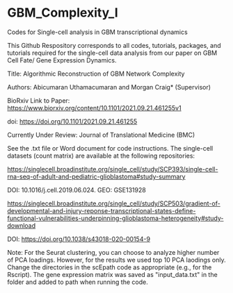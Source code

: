 # GBM_Complexity_I
Codes for Single-cell analysis in GBM transcriptional dynamics

This Github Respository corresponds to all codes, tutorials, packages, and tutorials required for the single-cell data analysis from our paper on GBM Cell Fate/
Gene Expression Dynamics.

Title: Algorithmic Reconstruction of GBM Network Complexity

Authors: Abicumaran Uthamacumaran and Morgan Craig* (Supervisor)

BioRxiv Link to Paper: https://www.biorxiv.org/content/10.1101/2021.09.21.461255v1

doi: https://doi.org/10.1101/2021.09.21.461255

Currently Under Review: Journal of Translational Medicine (BMC)

See the .txt file or Word document for code instructions. The single-cell datasets (count matrix) are available at the following repositories:

https://singlecell.broadinstitute.org/single_cell/study/SCP393/single-cell-rna-seq-of-adult-and-pediatric-glioblastoma#study-summary

DOI: 10.1016/j.cell.2019.06.024. GEO: GSE131928

https://singlecell.broadinstitute.org/single_cell/study/SCP503/gradient-of-developmental-and-injury-reponse-transcriptional-states-define-functional-vulnerabilities-underpinning-glioblastoma-heterogeneity#study-download

DOI: https://doi.org/10.1038/s43018-020-00154-9

Note: For the Seurat clustering, you can choose to analyze higher number of PCA loadings. However, for the results we used top 10 PCA laodings only.
Change the directories in the scEpath code as appropriate (e.g., for the Rscript). The gene expression matrix was saved as "input_data.txt" in the folder
and added to path when running the code.
